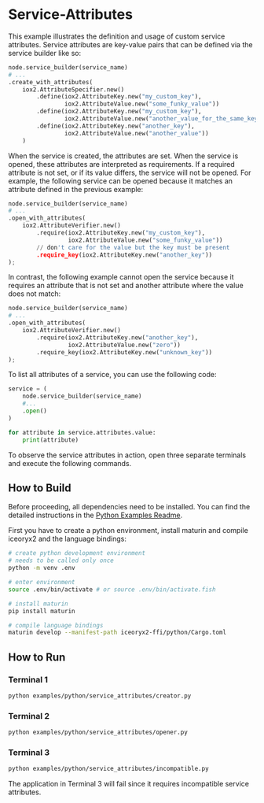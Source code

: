 # Service-Attributes

This example illustrates the definition and usage of custom service attributes.
Service attributes are key-value pairs that can be defined via the service
builder like so:

```python
node.service_builder(service_name)
# ...
.create_with_attributes(
    iox2.AttributeSpecifier.new()
        .define(iox2.AttributeKey.new("my_custom_key"),
                iox2.AttributeValue.new("some_funky_value"))
        .define(iox2.AttributeKey.new("my_custom_key"),
                iox2.AttributeValue.new("another_value_for_the_same_key"))
        .define(iox2.AttributeKey.new("another_key"),
                iox2.AttributeValue.new("another_value"))
    )
```

When the service is created, the attributes are set. When the service is opened,
these attributes are interpreted as requirements. If a required attribute is not
set, or if its value differs, the service will not be opened. For example, the
following service can be opened because it matches an attribute defined in the
previous example:

```python
node.service_builder(service_name)
# ...
.open_with_attributes(
    iox2.AttributeVerifier.new()
        .require(iox2.AttributeKey.new("my_custom_key"),
                 iox2.AttributeValue.new("some_funky_value"))
        // don't care for the value but the key must be present
        .require_key(iox2.AttributeKey.new("another_key"))
);
```

In contrast, the following example cannot open the service because it requires
an attribute that is not set and another attribute where the value does not
match:

```python
node.service_builder(service_name)
# ...
.open_with_attributes(
    iox2.AttributeVerifier.new()
        .require(iox2.AttributeKey.new("another_key"),
                 iox2.AttributeValue.new("zero"))
        .require_key(iox2.AttributeKey.new("unknown_key"))
);
```

To list all attributes of a service, you can use the following code:

```python
service = (
    node.service_builder(service_name)
    #...
    .open()
)

for attribute in service.attributes.value:
    print(attribute)
```

To observe the service attributes in action, open three separate terminals and
execute the following commands.

## How to Build

Before proceeding, all dependencies need to be installed. You can find
the detailed instructions in the [Python Examples Readme](../README.md).

First you have to create a python environment, install maturin and compile
iceoryx2 and the language bindings:

```sh
# create python development environment
# needs to be called only once
python -m venv .env

# enter environment
source .env/bin/activate # or source .env/bin/activate.fish

# install maturin
pip install maturin

# compile language bindings
maturin develop --manifest-path iceoryx2-ffi/python/Cargo.toml
```

## How to Run

### Terminal 1

```sh
python examples/python/service_attributes/creator.py
```

### Terminal 2

```sh
python examples/python/service_attributes/opener.py
```

### Terminal 3

```sh
python examples/python/service_attributes/incompatible.py
```

The application in Terminal 3 will fail since it requires incompatible service
attributes.
